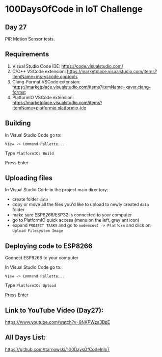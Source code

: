 # 100DaysOfCode in IoT Challenge
## Day 27

PIR Motion Sensor tests.

## Requirements
1. Visual Studio Code IDE:
https://code.visualstudio.com/
2. C/C++ VSCode extension:
https://marketplace.visualstudio.com/items?itemName=ms-vscode.cpptools
3. Clang-Format VSCode extension:
https://marketplace.visualstudio.com/items?itemName=xaver.clang-format
4. PlatformIO VSCode extension:
https://marketplace.visualstudio.com/items?itemName=platformio.platformio-ide

## Building 
In Visual Studio Code go to:

`View -> Command Pallette...`

Type `PlatformIO: Build`

Press Enter

## Uploading files
In Visual Studio Code in the project main directory:

- create folder `data`
- copy or move all the files you'd like to upload to newly created `data` folder
- make sure ESP8266/ESP32 is connected to your computer
- go to PlatformIO quick access (menu on the left, grey ant icon)
- expand `PROJECT TASKS` and go to `nodemcuv2 -> Platform` and click on `Upload Filesystem Image`

## Deploying code to ESP8266
Connect ESP8266 to your computer

In Visual Studio Code go to:

`View -> Command Pallette...`

Type `PlatformIO: Upload`

Press Enter

## Link to YouTube Video (Day27):

https://www.youtube.com/watch?v=9NKPWzs3BpE

## All Days List:

https://github.com/ttarnowski/100DaysOfCodeInIoT